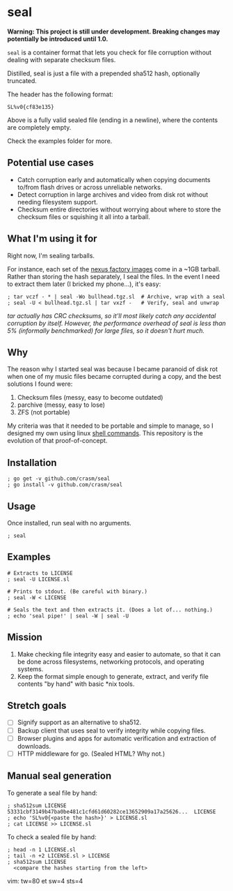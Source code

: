 seal
====

**Warning: This project is still under development. Breaking changes may
potentially be introduced until 1.0.**

`seal` is a container format that lets you check for file corruption without
dealing with separate checksum files.

Distilled, seal is just a file with a prepended sha512 hash, optionally
truncated.

The header has the following format:

    SL%v0{cf83e135}

Above is a fully valid sealed file (ending in a newline), where the
contents are completely empty.

Check the examples folder for more.

Potential use cases
-------------------

- Catch corruption early and automatically when copying documents to/from flash
  drives or across unreliable networks.
- Detect corruption in large archives and video from disk rot without needing
  filesystem support.
- Checksum entire directories without worrying about where to store the checksum
  files or squishing it all into a tarball.

What I'm using it for
---------------------

Right now, I'm sealing tarballs.

For instance, each set of the [nexus factory images][] come in a ~1GB tarball.
Rather than storing the hash separately, I seal the files. In the event I need
to extract them later (I bricked my phone...), it's easy:

    ; tar vczf - * | seal -Wo bullhead.tgz.sl  # Archive, wrap with a seal
    ; seal -U < bullhead.tgz.sl | tar vxzf -   # Verify, seal and unwrap

[nexus factory images]: https://developers.google.com/android/nexus/images

_tar actually has CRC checksums, so it'll most likely catch any accidental
corruption by itself. However, the performance overhead of seal is less than 5%
(informally benchmarked) for large files, so it doesn't hurt much._

Why
---

The reason why I started seal was because I became paranoid of disk rot
when one of my music files became corrupted during a copy, and the best
solutions I found were:

1. Checksum files (messy, easy to become outdated)
2. parchive (messy, easy to lose)
3. ZFS (not portable)

My criteria was that it needed to be portable and simple to manage, so I
designed my own using linux [shell commands][shield.sh]. This repository is the
evolution of that proof-of-concept.

[shield.sh]: https://github.com/crasm/shield.sh

Installation
------------

    ; go get -v github.com/crasm/seal
    ; go install -v github.com/crasm/seal

Usage
-----

Once installed, run seal with no arguments.

    ; seal

Examples
--------

    # Extracts to LICENSE
    ; seal -U LICENSE.sl

    # Prints to stdout. (Be careful with binary.)
    ; seal -W < LICENSE

    # Seals the text and then extracts it. (Does a lot of... nothing.)
    ; echo 'seal pipe!' | seal -W | seal -U

Mission
-------

1. Make checking file integrity easy and easier to automate, so that it can be
   done across filesystems, networking protocols, and operating systems.
2. Keep the format simple enough to generate, extract, and verify file contents
   "by hand" with basic \*nix tools.

Stretch goals
-------------

- [ ] Signify support as an alternative to sha512.
- [ ] Backup client that uses seal to verify integrity while copying files.
- [ ] Browser plugins and apps for automatic verification and extraction of downloads.
- [ ] HTTP middleware for go. (Sealed HTML? Why not.)

Manual seal generation
----------------------

To generate a seal file by hand:

    ; sha512sum LICENSE
    53331cbf3149b47ba0be481c1cfd61d60282ce13652909a17a25626...  LICENSE
    ; echo 'SL%v0{<paste the hash>}' > LICENSE.sl
    ; cat LICENSE >> LICENSE.sl

To check a sealed file by hand:

    ; head -n 1 LICENSE.sl
    ; tail -n +2 LICENSE.sl > LICENSE
    ; sha512sum LICENSE
      <compare the hashes starting from the left>


vim: tw=80 et sw=4 sts=4
